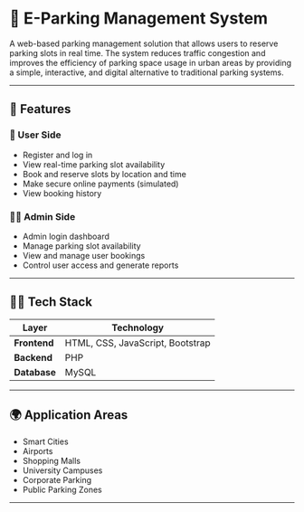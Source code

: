 # 🚗 E-Parking Management System

A web-based parking management solution that allows users to reserve parking slots in real time. The system reduces traffic congestion and improves the efficiency of parking space usage in urban areas by providing a simple, interactive, and digital alternative to traditional parking systems.

---

## 📌 Features

### 👥 User Side
- Register and log in
- View real-time parking slot availability
- Book and reserve slots by location and time
- Make secure online payments (simulated)
- View booking history


### 🧑‍💼 Admin Side
- Admin login dashboard
- Manage parking slot availability
- View and manage user bookings
- Control user access and generate reports

---

## 🧑‍💻 Tech Stack

| Layer        | Technology                 |
|--------------|----------------------------|
| **Frontend** | HTML, CSS, JavaScript, Bootstrap |
| **Backend**  | PHP                        |
| **Database** | MySQL                      |

---

## 🌍 Application Areas

- Smart Cities
- Airports
- Shopping Malls
- University Campuses
- Corporate Parking
- Public Parking Zones

---

